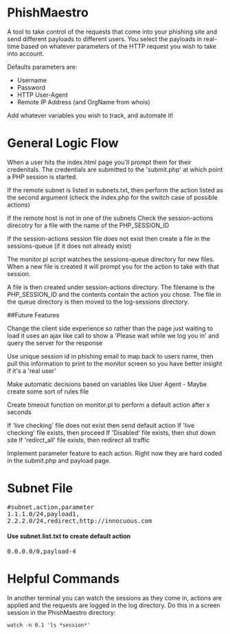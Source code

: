 # PhishMaestro
A tool to take control of the requests that come into your phishing site and send different payloads to different users. You select the payloads in real-time based on whatever parameters of the HTTP request you wish to take into account.

Defaults parameters are:
- Username
- Password
- HTTP User-Agent
- Remote IP Address (and OrgName from whois)

Add whatever variables you wish to track, and automate it!


# General Logic Flow
When a user hits the index.html page you'll prompt them for their credenitals. The credentials are submitted to the 'submit.php' at which point a PHP session is started.

If the remote subnet is listed in subnets.txt, then perform the action listed as the second argument (check the index.php for the switch case of possible actions) 

If the remote host is not in one of the subnets
Check the session-actions direcotry for a file with the name of the PHP_SESSION_ID

If the session-actions session file does not exist then create a file in the sessions-queue (if it does not already exist)

The monitor.pl script watches the sessions-queue directory for new files. When a new file is created it will prompt you for the action to take with that session.

A file is then created under session-actions directory. The filename is the PHP_SESSION_ID and the contents contain the action you chose. The file in the queue directory is then moved to the log-sessions directory.

##Future Features

Change the client side experience so rather than the page just waiting to load it uses an ajax like call to show a 'Please wait while we log you in' and query the server for the response

Use unique session id in phishing email to map back to users name, then pull this information to print to the monitor screen so you have better insight if it's a 'real user'

Make automatic decisions based on variables like User Agent - Maybe create some sort of rules file

Create timeout function on monitor.pl to perform a default action after x seconds

If 'live checking' file does not exist then send default action
If 'live checking' file exists, then proceed
If 'Disabled' file exists, then shut down site
If 'redirct_all' file exists, then redirect all traffic

Implement parameter feature to each action. Right now they are hard coded in the submit.php and payload page.


# Subnet File
<pre>
#subnet,action,parameter
1.1.1.0/24,payload1,
2.2.2.0/24,redirect,http://innocuous.com
</pre>

#### Use subnet.list.txt to create default action
<pre>0.0.0.0/0,payload-4</pre>


# Helpful Commands
In another terminal you can watch the sessions as they come in, actions are applied and the requests are logged in the log directory. Do this in a screen session in the PhishMaestro directory:

`watch -n 0.1 'ls *session*'`
